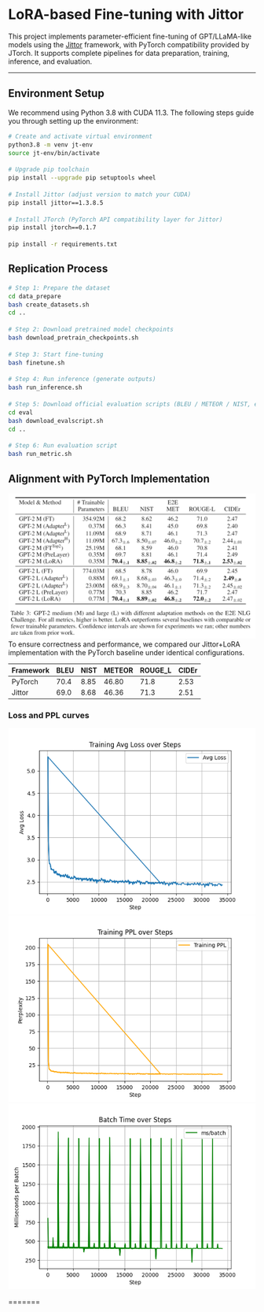 #  LoRA-based Fine-tuning with Jittor

This project implements parameter-efficient fine-tuning of GPT/LLaMA-like models using the [Jittor](https://cg.cs.tsinghua.edu.cn/jittor/) framework, with PyTorch compatibility provided by JTorch. It supports complete pipelines for data preparation, training, inference, and evaluation.

---

## Environment Setup

We recommend using Python 3.8 with CUDA 11.3. The following steps guide you through setting up the environment:

```bash
# Create and activate virtual environment
python3.8 -m venv jt-env
source jt-env/bin/activate

# Upgrade pip toolchain
pip install --upgrade pip setuptools wheel

# Install Jittor (adjust version to match your CUDA)
pip install jittor==1.3.8.5

# Install JTorch (PyTorch API compatibility layer for Jittor)
pip install jtorch==0.1.7

pip install -r requirements.txt
```
## Replication Process
```bash
# Step 1: Prepare the dataset
cd data_prepare
bash create_datasets.sh
cd ..

# Step 2: Download pretrained model checkpoints
bash download_pretrain_checkpoints.sh

# Step 3: Start fine-tuning
bash finetune.sh

# Step 4: Run inference (generate outputs)
bash run_inference.sh

# Step 5: Download official evaluation scripts (BLEU / METEOR / NIST, etc.)
cd eval
bash download_evalscript.sh
cd ..

# Step 6: Run evaluation script
bash run_metric.sh
```

##  Alignment with PyTorch Implementation
![pytorch.png](figures/LoRA_GPT2.PNG)
To ensure correctness and performance, we compared our Jittor+LoRA implementation with the PyTorch baseline under identical configurations.

| Framework | BLEU  | NIST  | METEOR | ROUGE_L | CIDEr|
|-----------|-------|-------|--------|---------|------|
| PyTorch   | 70.4  | 8.85  | 46.80  | 71.8    | 2.53 |
| Jittor    | 69.0  | 8.68  | 46.36  | 71.3    | 2.51 |


###  Loss and PPL curves

![training_loss.png](figures/train_avg_loss.png)
![training_PPL.png](figures/train_ppl.png)
![training_ms_batch.png](figures/train_ms_batch.png)

=======
